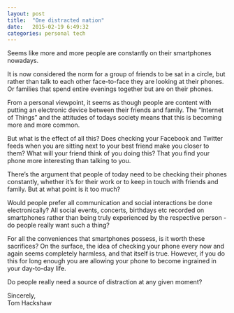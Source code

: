 ```yaml
---
layout: post
title:  "One distracted nation"
date:   2015-02-19 6:49:32
categories: personal tech
---
```


Seems like more and more people are constantly on their smartphones nowadays.

It is now considered the norm for a group of friends to be sat in a circle, but rather than talk to each other face-to-face they are looking at their phones. Or families that spend entire evenings together but are on their phones. 

From a personal viewpoint, it seems as though people are content with putting an electronic device between their friends and family. The “Internet of Things” and the attitudes of todays society means that this is becoming more and more common.

But what is the effect of all this? Does checking your Facebook and Twitter feeds when you are sitting next to your best friend make you closer to them? What will your friend think of you doing this? That you find your phone more interesting than talking to you.

There’s the argument that people of today need to be checking their phones constantly, whether it’s for their work or to keep in touch with friends and family. But at what point is it too much? 

Would people prefer all communication and social interactions be done electronically? All social events, concerts, birthdays etc recorded on smartphones rather than being truly experienced by the respective person - do people really want such a thing?

For all the conveniences that smartphones possess, is it worth these sacrifices? On the surface, the idea of checking your phone every now and again seems completely harmless, and that itself is true. However, if you do this for long enough you are allowing your phone to become ingrained in your day-to-day life.

Do people really need a source of distraction at any given moment?



Sincerely,
<br>
Tom Hackshaw
